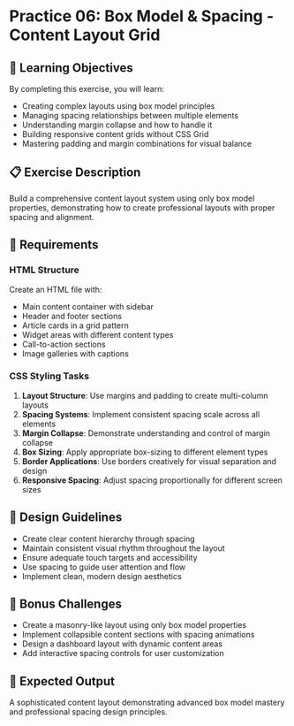 # Practice 06: Box Model & Spacing - Content Layout Grid

## 🎯 Learning Objectives

By completing this exercise, you will learn:

- Creating complex layouts using box model principles
- Managing spacing relationships between multiple elements
- Understanding margin collapse and how to handle it
- Building responsive content grids without CSS Grid
- Mastering padding and margin combinations for visual balance

## 📋 Exercise Description

Build a comprehensive content layout system using only box model properties, demonstrating how to create professional layouts with proper spacing and alignment.

## 🔧 Requirements

### HTML Structure

Create an HTML file with:
- Main content container with sidebar
- Header and footer sections
- Article cards in a grid pattern
- Widget areas with different content types
- Call-to-action sections
- Image galleries with captions

### CSS Styling Tasks

1. **Layout Structure**: Use margins and padding to create multi-column layouts
2. **Spacing Systems**: Implement consistent spacing scale across all elements
3. **Margin Collapse**: Demonstrate understanding and control of margin collapse
4. **Box Sizing**: Apply appropriate box-sizing to different element types
5. **Border Applications**: Use borders creatively for visual separation and design
6. **Responsive Spacing**: Adjust spacing proportionally for different screen sizes

## 🎨 Design Guidelines

- Create clear content hierarchy through spacing
- Maintain consistent visual rhythm throughout the layout
- Ensure adequate touch targets and accessibility
- Use spacing to guide user attention and flow
- Implement clean, modern design aesthetics

## 🚀 Bonus Challenges

- Create a masonry-like layout using only box model properties
- Implement collapsible content sections with spacing animations
- Design a dashboard layout with dynamic content areas
- Add interactive spacing controls for user customization

## 📝 Expected Output

A sophisticated content layout demonstrating advanced box model mastery and professional spacing design principles.
